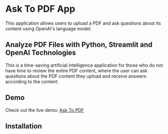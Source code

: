 # Ask To PDF App

This application allows users to upload a PDF and ask questions about its content using OpenAI's language model.

## Analyze PDF Files with Python, Streamlit and OpenAI Technologies

This is a time-saving artificial intelligence application for those who do not have time to review the entire PDF content, where the user can ask questions about the PDF content they upload and receive answers according to the content.

## Demo

Check out the live demo: [Ask To PDF](https://asktopdf.streamlit.app/)

## Installation